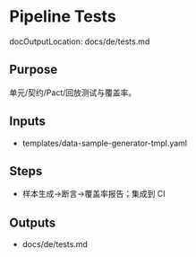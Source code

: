 # Pipeline Tests

docOutputLocation: docs/de/tests.md

## Purpose

单元/契约/Pact/回放测试与覆盖率。

## Inputs

- templates/data-sample-generator-tmpl.yaml

## Steps

- 样本生成→断言→覆盖率报告；集成到 CI

## Outputs

- docs/de/tests.md
